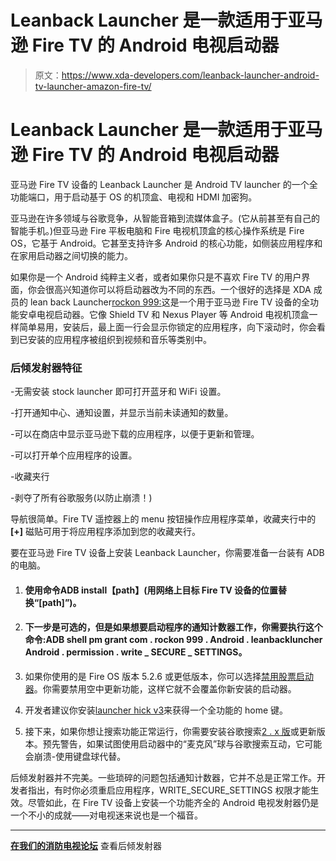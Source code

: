 # Leanback Launcher 是一款适用于亚马逊 Fire TV 的 Android 电视启动器

> 原文：<https://www.xda-developers.com/leanback-launcher-android-tv-launcher-amazon-fire-tv/>

# Leanback Launcher 是一款适用于亚马逊 Fire TV 的 Android 电视启动器

亚马逊 Fire TV 设备的 Leanback Launcher 是 Android TV launcher 的一个全功能端口，用于启动基于 OS 的机顶盒、电视和 HDMI 加密狗。

亚马逊在许多领域与谷歌竞争，从智能音箱到流媒体盒子。(它从前甚至有自己的智能手机。)但亚马逊 Fire 平板电脑和 Fire 电视机顶盒的核心操作系统是 Fire OS，它基于 Android。它甚至支持许多 Android 的核心功能，如侧装应用程序和在家用启动器之间切换的能力。

如果你是一个 Android 纯粹主义者，或者如果你只是不喜欢 Fire TV 的用户界面，你会很高兴知道你可以将启动器改为不同的东西。一个很好的选择是 XDA 成员的 lean back Launcher[rockon 999:](https://forum.xda-developers.com/member.php?u=6689035)这是一个用于亚马逊 Fire TV 设备的全功能安卓电视启动器。它像 Shield TV 和 Nexus Player 等 Android 电视机顶盒一样简单易用，安装后，最上面一行会显示你锁定的应用程序，向下滚动时，你会看到已安装的应用程序被组织到视频和音乐等类别中。

### 后倾发射器特征

-无需安装 stock launcher 即可打开蓝牙和 WiFi 设置。

-打开通知中心、通知设置，并显示当前未读通知的数量。

-可以在商店中显示亚马逊下载的应用程序，以便于更新和管理。

-可以打开单个应用程序的设置。

-收藏夹行

-剥夺了所有谷歌服务(以防止崩溃！)

导航很简单。Fire TV 遥控器上的 menu 按钮操作应用程序菜单，收藏夹行中的 **[+]** 磁贴可用于将应用程序添加到您的收藏夹行。

要在亚马逊 Fire TV 设备上安装 Leanback Launcher，你需要准备一台装有 ADB 的电脑。

1.  #### 使用命令**ADB install【path】**(用网络上目标 Fire TV 设备的位置替换“[path]”)。

2.  #### 下一步是可选的，但是如果想要启动程序的通知计数器工作，你需要执行这个命令:**ADB shell pm grant com . rockon 999 . Android . leanbackluncher Android . permission . write _ SECURE _ SETTINGS**。

3.  如果你使用的是 Fire OS 版本 5.2.6 或更低版本，你可以选择[禁用股票启动器](https://forum.xda-developers.com/fire-tv/general/disable-bloatware-2nd-gen-fire-tv-stick-t3674629)。你需要禁用空中更新功能，这样它就不会覆盖你新安装的启动器。
4.  开发者建议你安装[launcher hick v3](https://forum.xda-developers.com/amazon-fire/general/launcher-root-launcher-hijack-v2-t3561026)来获得一个全功能的 home 键。
5.  接下来，如果你想让搜索功能正常运行，你需要安装谷歌搜索[2 . x 版](https://www.apkmirror.com/apk/google-inc/google-app-for-android-tv-android-tv/google-app-for-android-tv-android-tv-2-2-2-0-138699360-release/google-app-for-android-tv-2-2-0-138699360-android-apk-download/download/)或更新版本。预先警告，如果试图使用启动器中的“麦克风”球与谷歌搜索互动，它可能会崩溃-使用键盘球代替。

后倾发射器并不完美。一些琐碎的问题包括通知计数器，它并不总是正常工作。开发者指出，有时你必须重启应用程序，WRITE_SECURE_SETTINGS 权限才能生效。尽管如此，在 Fire TV 设备上安装一个功能齐全的 Android 电视发射器仍是一个不小的成就——对电视迷来说也是一个福音。

* * *

[**在我们的消防电视论坛**](https://forum.xda-developers.com/fire-tv/development/app-leanback-launcher-fire-tv-t3750451) 查看后倾发射器